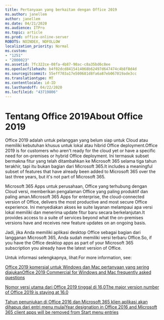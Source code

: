 ```yaml
---
title: Pertanyaan yang berkaitan dengan Office 2019
ms.author: janellem
author: janellem
ms.date: 04/21/2020
ms.audience: ITPro
ms.topic: article
ms.prod: office-online-server
ROBOTS: NOINDEX, NOFOLLOW
localization_priority: Normal
ms.custom:
- "1251"
- "2000023"
ms.assetid: 7fc322ce-08fa-4b87-98ac-c8a35bd6c8ee
ms.openlocfilehash: b4f02dcd8415414068b62497d647474c4b8f8d4d
ms.sourcegitcommit: 55eff703a17e500681d8fa6a87eb067019ade3cc
ms.translationtype: MT
ms.contentlocale: id-ID
ms.lasthandoff: 04/22/2020
ms.locfileid: "43719806"
---
```

# <a name="about-office-2019"></a><span data-ttu-id="6b915-102">Tentang Office 2019</span><span class="sxs-lookup"><span data-stu-id="6b915-102">About Office 2019</span></span>

<span data-ttu-id="6b915-103">Office 2019 adalah untuk pelanggan yang belum siap untuk Cloud atau memiliki kebutuhan khusus untuk lokal atau hibrid Office deployment.</span><span class="sxs-lookup"><span data-stu-id="6b915-103">Office 2019 is for customers who aren't ready for the cloud yet or have a specific need for on-premises or hybrid Office deployment.</span></span> <span data-ttu-id="6b915-104">Ini termasuk subset bermakna fitur yang telah ditambahkan ke Microsoft 365 selama tiga tahun terakhir, tapi itu bukan bagian dari Microsoft 365.</span><span class="sxs-lookup"><span data-stu-id="6b915-104">It includes a meaningful subset of features that have already been added to Microsoft 365 over the last three years, but it's not part of Microsoft 365.</span></span>
  
<span data-ttu-id="6b915-105">Microsoft 365 Apps untuk perusahaan, Office yang terhubung dengan Cloud versi, memberikan pengalaman Office yang paling produktif dan paling aman.</span><span class="sxs-lookup"><span data-stu-id="6b915-105">Microsoft 365 Apps for enterprise, the cloud-connected version of Office, delivers the most productive and most secure Office experience.</span></span> <span data-ttu-id="6b915-106">Ini menyediakan akses ke suite layanan melampaui apa versi lokal memiliki dan menerima update fitur baru secara berkelanjutan.</span><span class="sxs-lookup"><span data-stu-id="6b915-106">It provides access to a suite of services beyond what the on-premises versions have and receives new feature updates on an ongoing basis.</span></span>
  
<span data-ttu-id="6b915-107">Jadi, jika Anda memiliki aplikasi desktop Office sebagai bagian dari langganan Microsoft 365, Anda sudah memiliki versi terbaru Office.</span><span class="sxs-lookup"><span data-stu-id="6b915-107">So, if you have the Office desktop apps as part of your Microsoft 365 subscription you already have the latest version of Office.</span></span>
  
<span data-ttu-id="6b915-108">Untuk informasi selengkapnya, lihat:</span><span class="sxs-lookup"><span data-stu-id="6b915-108">For more information, see:</span></span>
  
[<span data-ttu-id="6b915-109">Office 2019 komersial untuk Windows dan Mac pertanyaan yang sering diajukan</span><span class="sxs-lookup"><span data-stu-id="6b915-109">Office 2019 Commercial for Windows and Mac frequently asked questions</span></span>](https://support.microsoft.com/help/4133312)
  
[<span data-ttu-id="6b915-110">Nomor versi utama dari Office 2019 tinggal di 16,0</span><span class="sxs-lookup"><span data-stu-id="6b915-110">The major version number of Office 2019 is staying at 16.0</span></span>](https://docs.microsoft.com/deployoffice/office2019/overview)
  
[<span data-ttu-id="6b915-111">Tahun penunjukan di Office 2016 dan Microsoft 365 klien aplikasi akan dihapus dari entri menu mulai</span><span class="sxs-lookup"><span data-stu-id="6b915-111">Year designation in Office 2016 and Microsoft 365 client apps will be removed from Start menu entries</span></span>](https://support.office.com/article/8fe5e052-76d2-49de-af30-2e84ed3da907?wt.mc_id=Alchemy_ClientDIA)
  